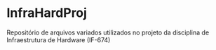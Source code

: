 # InfraHardProj
Repositório de arquivos variados utilizados no projeto da disciplina de Infraestrutura de Hardware (IF-674)
